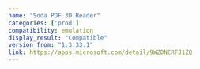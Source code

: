 ```yaml
---
name: "Soda PDF 3D Reader"
categories: ['prod']
compatibility: emulation
display_result: "Compatible"
version_from: "1.3.33.1"
link: https://apps.microsoft.com/detail/9WZDNCRFJ1ZQ
---
```

